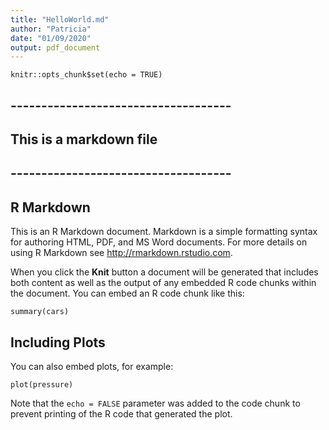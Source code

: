 ```yaml
---
title: "HelloWorld.md"
author: "Patricia"
date: "01/09/2020"
output: pdf_document
---
```


```{r setup, include=FALSE}
knitr::opts_chunk$set(echo = TRUE)
```
## ------------------------------------
## This is a markdown file
## ------------------------------------





## R Markdown
This is an R Markdown document. Markdown is a simple formatting syntax for authoring HTML, PDF, and MS Word documents. For more details on using R Markdown see <http://rmarkdown.rstudio.com>.

When you click the **Knit** button a document will be generated that includes both content as well as the output of any embedded R code chunks within the document. You can embed an R code chunk like this:
```{r cars}
summary(cars)
```
## Including Plots

You can also embed plots, for example:

```{r pressure, echo=FALSE}
plot(pressure)
```

Note that the `echo = FALSE` parameter was added to the code chunk to prevent printing of the R code that generated the plot.
